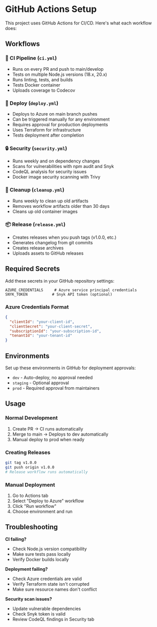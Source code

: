 # GitHub Actions Setup

This project uses GitHub Actions for CI/CD. Here's what each workflow does:

## Workflows

### 🔧 CI Pipeline (`ci.yml`)
- Runs on every PR and push to main/develop
- Tests on multiple Node.js versions (18.x, 20.x)
- Runs linting, tests, and builds
- Tests Docker container
- Uploads coverage to Codecov

### 🚀 Deploy (`deploy.yml`)
- Deploys to Azure on main branch pushes
- Can be triggered manually for any environment
- Requires approval for production deployments
- Uses Terraform for infrastructure
- Tests deployment after completion

### 🔒 Security (`security.yml`)
- Runs weekly and on dependency changes
- Scans for vulnerabilities with npm audit and Snyk
- CodeQL analysis for security issues
- Docker image security scanning with Trivy

### 🧹 Cleanup (`cleanup.yml`)
- Runs weekly to clean up old artifacts
- Removes workflow artifacts older than 30 days
- Cleans up old container images

### 📦 Release (`release.yml`)
- Creates releases when you push tags (v1.0.0, etc.)
- Generates changelog from git commits
- Creates release archives
- Uploads assets to GitHub releases

## Required Secrets

Add these secrets in your GitHub repository settings:

```
AZURE_CREDENTIALS     # Azure service principal credentials
SNYK_TOKEN           # Snyk API token (optional)
```

### Azure Credentials Format
```json
{
  "clientId": "your-client-id",
  "clientSecret": "your-client-secret", 
  "subscriptionId": "your-subscription-id",
  "tenantId": "your-tenant-id"
}
```

## Environments

Set up these environments in GitHub for deployment approvals:

- `dev` - Auto-deploy, no approval needed
- `staging` - Optional approval
- `prod` - Required approval from maintainers

## Usage

### Normal Development
1. Create PR → CI runs automatically
2. Merge to main → Deploys to dev automatically
3. Manual deploy to prod when ready

### Creating Releases
```bash
git tag v1.0.0
git push origin v1.0.0
# Release workflow runs automatically
```

### Manual Deployment
1. Go to Actions tab
2. Select "Deploy to Azure" workflow  
3. Click "Run workflow"
4. Choose environment and run

## Troubleshooting

**CI failing?**
- Check Node.js version compatibility
- Make sure tests pass locally
- Verify Docker builds locally

**Deployment failing?**
- Check Azure credentials are valid
- Verify Terraform state isn't corrupted
- Make sure resource names don't conflict

**Security scan issues?**
- Update vulnerable dependencies
- Check Snyk token is valid
- Review CodeQL findings in Security tab
